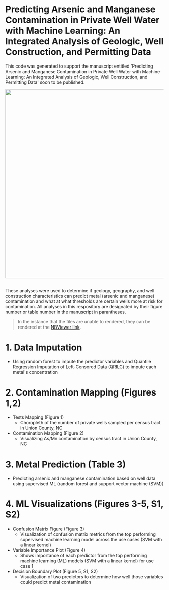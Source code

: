# Predicting Arsenic and Manganese Contamination in Private Well Water with Machine Learning: An Integrated Analysis of Geologic, Well Construction, and Permitting Data


This code was generated to support the manuscript entitled  'Predicting Arsenic and Manganese Contamination in Private Well Water with Machine Learning: An Integrated Analysis of Geologic, Well Construction, and Permitting Data' soon to be published.

<p align="center">
<img src = 'https://github.com/user-attachments/assets/ff770465-e754-4356-894a-99cf3c26b6fe' width = '600'>
</p>

<br>
These analyses were used to determine if geology, geography, and well construction characteristics can predict metal (arsenic and manganese) contamination and what at what thresholds are certain wells more at risk for contamination. All analyses in this respository are designated by their figure number or table number in the manuscript in parantheses.
<br>

> In the instance that the files are unable to rendered, they can be rendered at the [NBViewer link](https://nbviewer.org/github/UNCSRP/Predicting-Arsenic-and-Manganese-Contamination-in-Private-Well-Water-with-Machine-Learning-An/tree/main/). 

# 1. Data Imputation
- Using random forest to impute the predictor variables and Quantile Regression Imputation of Left-Censored Data (QRILC) to impute each metal's concentration

# 2. Contamination Mapping (Figures 1,2)
- Tests Mapping (Figure 1)
  - Choropleth of the number of private wells sampled per census tract in Union County, NC
- Contamination Mapping (Figure 2)
  - Visualizing As/Mn contamination by census tract in Union County, NC

# 3. Metal Prediction (Table 3)
- Predicting arsenic and manganese contamination based on well data using supervised ML (random forest and support vector machine (SVM))

# 4. ML Visualizations (Figures 3-5, S1, S2)
- Confusion Matrix Figure (Figure 3)
  - Visualization of confusion matrix metrics from the top performing supervised machine learning model across the use cases (SVM with a linear kernel)
- Variable Importance Plot (Figure 4)
  - Shows importance of each predictor from the top performing machine learning (ML) models (SVM with a linear kernel) for use case 1
- Decision Boundary Plot (Figure 5, S1, S2)
  - Visualization of two predictors to determine how well those variables could predict metal contamination

